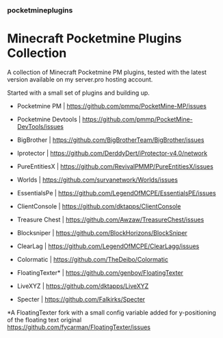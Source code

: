 ### pocketmineplugins

# Minecraft Pocketmine Plugins Collection

A collection of Minecraft Pocketmine PM plugins, tested with the latest version available on my server.pro hosting account.

Started with a small set of plugins and building up.  

- Pocketmine PM | https://github.com/pmmp/PocketMine-MP/issues
- Pocketmine Devtools | https://github.com/pmmp/PocketMine-DevTools/issues
- BigBrother | https://github.com/BigBrotherTeam/BigBrother/issues
- Iprotector | https://github.com/DerddyDert/iProtector-v4.0/network
- PureEntitiesX | https://github.com/RevivalPMMP/PureEntitiesX/issues
- Worlds | https://github.com/survanetwork/Worlds/issues
- EssentialsPe | https://github.com/LegendOfMCPE/EssentialsPE/issues
- ClientConsole | https://github.com/dktapps/ClientConsole
- Treasure Chest | https://github.com/Awzaw/TreasureChest/issues
- Blocksniper | https://github.com/BlockHorizons/BlockSniper
- ClearLag | https://github.com/LegendOfMCPE/ClearLagg/issues
- Colormatic | https://github.com/TheDeibo/Colormatic
- FloatingTexter* | https://github.com/genboy/FloatingTexter 
- LiveXYZ | https://github.com/dktapps/LiveXYZ

- Specter | https://github.com/Falkirks/Specter

*A FloatingTexter fork with a small config variable added for y-positioning of the floating text 
original https://github.com/fycarman/FloatingTexter/issues 
